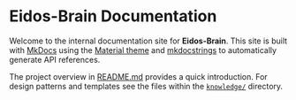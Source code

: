 # Eidos-Brain Documentation

Welcome to the internal documentation site for **Eidos-Brain**. This site is built
with [MkDocs](https://www.mkdocs.org/) using the
[Material theme](https://squidfunk.github.io/mkdocs-material/) and
[mkdocstrings](https://mkdocstrings.github.io/) to automatically generate API
references.

The project overview in [README.md](../README.md) provides a quick introduction.
For design patterns and templates see the files within the
[`knowledge/`](../knowledge/README.md) directory.
